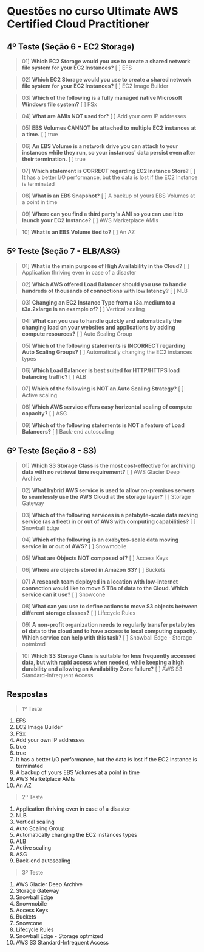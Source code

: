 # Questões no curso Ultimate AWS Certified Cloud Practitioner

## 4º Teste (Seção 6 - EC2 Storage)

> 01] **Which EC2 Storage would you use to create a shared network file system for your EC2 Instances?**
[ ] EFS

> 02] **Which EC2 Storage would you use to create a shared network file system for your EC2 Instances?**
[ ] EC2 Image Builder

> 03] **Which of the following is a fully managed native Microsoft Windows file system?**
[ ] FSx

> 04] **What are AMIs NOT used for?**
[ ] Add your own IP addresses

> 05] **EBS Volumes CANNOT be attached to multiple EC2 instances at a time.**
[ ] true

> 06] **An EBS Volume is a network drive you can attach to your instances while they run, so your instances' data persist even after their termination.**
[ ] true

> 07] **Which statement is CORRECT regarding EC2 Instance Store?**
[ ] It has a better I/O performance, but the data is lost if the EC2 Instance is terminated

> 08] **What is an EBS Snapshot?**
[ ] A backup of yours EBS Volumes at a point in time

> 09] **Where can you find a third party's AMI so you can use it to launch your EC2 Instance?**
[ ] AWS Marketplace AMIs

> 10] **What is an EBS Volume tied to?**
[ ] An AZ

## 5º Teste (Seção 7 - ELB/ASG)

> 01] **What is the main purpose of High Availability in the Cloud?**
[ ] Application thriving even in case of a disaster

> 02] **Which AWS offered Load Balancer should you use to handle hundreds of thousands of connections with low latency?**
[ ] NLB

> 03] **Changing an EC2 Instance Type from a t3a.medium to a t3a.2xlarge is an example of?**
[ ] Vertical scaling

> 04] **What can you use to handle quickly and automatically the changing load on your websites and applications by adding compute resources?**
[ ] Auto Scaling Group

> 05] **Which of the following statements is INCORRECT regarding Auto Scaling Groups?**
[ ] Automatically changing the EC2 instances types

> 06] **Which Load Balancer is best suited for HTTP/HTTPS load balancing traffic?**
[ ] ALB

> 07] **Which of the following is NOT an Auto Scaling Strategy?**
[ ] Active scaling

> 08] **Which AWS service offers easy horizontal scaling of compute capacity?**
[ ] ASG

> 09] **Which of the following statements is NOT a feature of Load Balancers?**
[ ] Back-end autoscaling

## 6º Teste (Seção 8 - S3)

> 01] **Which S3 Storage Class is the most cost-effective for archiving data with no retrieval time requirement?**
[ ] AWS Glacier Deep Archive

> 02] **What hybrid AWS service is used to allow on-premises servers to seamlessly use the AWS Cloud at the storage layer?**
[ ] Storage Gateway

> 03] **Which of the following services is a petabyte-scale data moving service (as a fleet) in or out of AWS with computing capabilities?**
[ ] Snowball Edge

> 04] **Which of the following is an exabytes-scale data moving service in or out of AWS?**
[ ] Snowmobile

> 05] **What are Objects NOT composed of?**
[ ] Access Keys

> 06] **Where are objects stored in Amazon S3?**
[ ] Buckets

> 07] **A research team deployed in a location with low-internet connection would like to move 5 TBs of data to the Cloud. Which service can it use?**
[ ] Snowcone

> 08] **What can you use to define actions to move S3 objects between different storage classes?**
[ ] Lifecycle Rules

> 09] **A non-profit organization needs to regularly transfer petabytes of data to the cloud and to have access to local computing capacity. Which service can help with this task?**
[ ] Snowball Edge - Storage optmized

> 10] **Which S3 Storage Class is suitable for less frequently accessed data, but with rapid access when needed, while keeping a high durability and allowing an Availability Zone failure?**
[ ] AWS S3 Standard-Infrequent Access

## Respostas

> 1º Teste
01) EFS
02) EC2 Image Builder
03) FSx
04) Add your own IP addresses
05) true
06) true
07) It has a better I/O performance, but the data is lost if the EC2 Instance is terminated
08) A backup of yours EBS Volumes at a point in time
09) AWS Marketplace AMIs
10) An AZ

> 2º Teste
01) Application thriving even in case of a disaster
02) NLB
03) Vertical scaling
04) Auto Scaling Group
05) Automatically changing the EC2 instances types
06) ALB
07) Active scaling
08) ASG
09) Back-end autoscaling

> 3º Teste
01) AWS Glacier Deep Archive
02) Storage Gateway
03) Snowball Edge
04) Snowmobile
05) Access Keys
06) Buckets
07) Snowcone
08) Lifecycle Rules
09) Snowball Edge - Storage optmized
10) AWS S3 Standard-Infrequent Access
